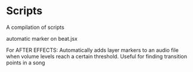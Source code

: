 # Scripts
A compilation of scripts

automatic marker on beat.jsx

For AFTER EFFECTS: Automatically adds layer markers to an audio file when volume levels reach a certain threshold. Useful for finding transition points in a song

